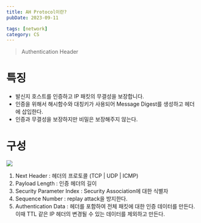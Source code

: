 ```yaml
---
title: AH Protocol이란?
pubDate: 2023-09-11

tags: [network]
category: CS
---
```


> Authentication Header

# 특징

- 발신지 호스트를 인증하고 IP 패킷의 무결성을 보장합니다.
- 인증을 위해서 해시함수와 대칭키가 사용되어 Message Digest를 생성하고 헤더에 삽입한다.
- 인증과 무결성을 보장하지만 비밀은 보장해주지 않는다.

# 구성

![](https://blog.kakaocdn.net/dn/cylnRH/btqFbkFkJ7D/RBkwmq8yHwSwXklaIx3I3K/img.png)

1. Next Header : 헤더의 프로토콜 (TCP | UDP | ICMP)
2. Payload Length : 인증 헤더의 길이
3. Security Parameter Index : Security Association에 대한 식별자
4. Sequence Number : replay attack을 방지한다.
5. Authentication Data : 헤더를 포함하여 전체 패킷에 대한 인증 데이터를 만든다. 이때 TTL 같은 IP 헤더의 변경될 수 있는 데이터를 제외하고 만든다.
